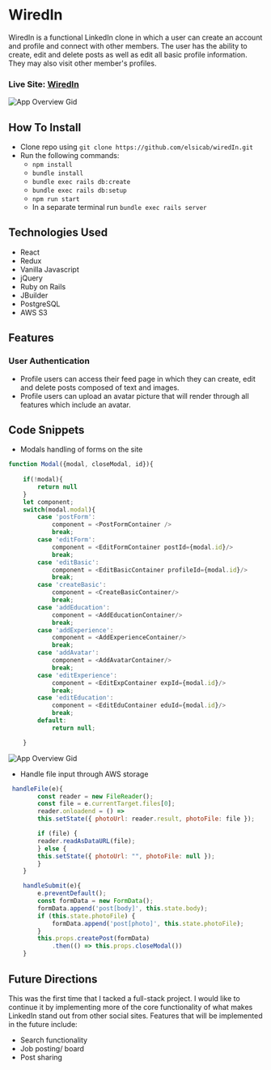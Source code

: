 # WiredIn
WiredIn is a functional LinkedIn clone in which a user can create an account and profile and connect with other members. The user has the ability to create, edit and delete posts as well as edit all basic profile information. They may also visit other member's profiles. 

### Live Site: [WiredIn](https://w-in.herokuapp.com/#/)

![App Overview Gid](https://media.giphy.com/media/4CTJDa2EqTdiE4wt7u/giphy.gif)

## How To Install
* Clone repo using `git clone https://github.com/elsicab/wiredIn.git`
* Run the following commands: 
  * `npm install`
  * `bundle install`
  * `bundle exec rails db:create`
  * `bundle exec rails db:setup`
  * `npm run start`
  * In a separate terminal run `bundle exec rails server`

## Technologies Used
* React
* Redux
* Vanilla Javascript
* jQuery
* Ruby on Rails
* JBuilder
* PostgreSQL
* AWS S3


## Features
### User Authentication 
* Profile users can access their feed page in which they can create, edit and delete posts composed of text and images. 
* Profile users can upload an avatar picture that will render through all features which include an avatar. 

## Code Snippets
* Modals handling of forms on the site 
```javascript
function Modal({modal, closeModal, id}){
  
    if(!modal){
        return null
    }
    let component; 
    switch(modal.modal){
        case 'postForm':
            component = <PostFormContainer />
            break;
        case 'editForm':
            component = <EditFormContainer postId={modal.id}/>
            break;
        case 'editBasic':
            component = <EditBasicContainer profileId={modal.id}/>
            break;
        case 'createBasic':
            component = <CreateBasicContainer/>
            break;
        case 'addEducation':
            component = <AddEducationContainer/>
            break;
        case 'addExperience':
            component = <AddExperienceContainer/>
            break;
        case 'addAvatar':
            component = <AddAvatarContainer/>
            break;
        case 'editExperience':
            component = <EditExpContainer expId={modal.id}/>
            break;
        case 'editEducation':
            component = <EditEduContainer eduId={modal.id}/>
            break;
        default: 
            return null;

    }

```
![App Overview Gid](https://media.giphy.com/media/evuXEs8okXcgo6nLH8/giphy.gif)


* Handle file input through AWS storage 
```javascript
 handleFile(e){
        const reader = new FileReader();
        const file = e.currentTarget.files[0];
        reader.onloadend = () =>
        this.setState({ photoUrl: reader.result, photoFile: file });

        if (file) {
        reader.readAsDataURL(file);
        } else {
        this.setState({ photoUrl: "", photoFile: null });
        }
    }

    handleSubmit(e){
        e.preventDefault();
        const formData = new FormData();
        formData.append('post[body]', this.state.body);
        if (this.state.photoFile) {
            formData.append('post[photo]', this.state.photoFile);
        }
        this.props.createPost(formData)
            .then(() => this.props.closeModal())
    }
```

## Future Directions 
This was the first time that I tacked a full-stack project. I would like to continue it by implementing more of the core functionality of what makes LinkedIn stand out from other social sites. Features that will be implemented in the future include: 
* Search functionality 
* Job posting/ board
* Post sharing
